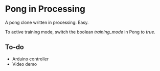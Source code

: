 # Pong in Processing

A pong clone written in processing. Easy.

To active training mode, switch the boolean *training_mode* in Pong to *true*. 

## To-do

* Arduino controller
* Video demo

